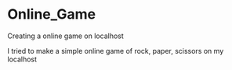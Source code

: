 # Online_Game
Creating a online game on localhost


I tried to make a simple online game of rock, paper, scissors on my localhost
